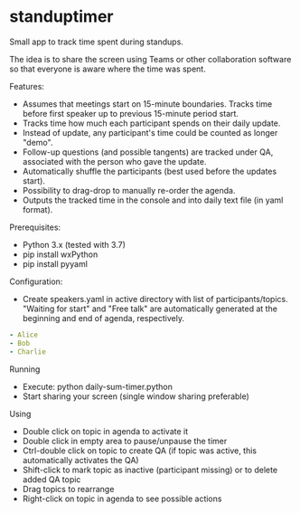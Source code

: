 # standuptimer

Small app to track time spent during standups.

The idea is to share the screen using Teams or other collaboration software so that everyone is aware where the time was spent.

Features:
  - Assumes that meetings start on 15-minute boundaries. Tracks time before first speaker up to previous 15-minute period start.
  - Tracks time how much each participant spends on their daily update.
  - Instead of update, any participant's time could be counted as longer "demo".
  - Follow-up questions (and possible tangents) are tracked under QA, associated with the person who gave the update.
  - Automatically shuffle the participants (best used before the updates start).
  - Possibility to drag-drop to manually re-order the agenda.
  - Outputs the tracked time in the console and into daily text file (in yaml format).


Prerequisites:

  - Python 3.x (tested with 3.7)
  - pip install wxPython
  - pip install pyyaml

Configuration:

  - Create speakers.yaml in active directory with list of participants/topics. "Waiting for start" and "Free talk" are automatically generated at the beginning and end of agenda, respectively.

```yaml
- Alice
- Bob
- Charlie
```

Running

  - Execute: python daily-sum-timer.python
  - Start sharing your screen (single window sharing preferable)

Using

  - Double click on topic in agenda to activate it
  - Double click in empty area to pause/unpause the timer
  - Ctrl-double click on topic to create QA (if topic was active, this automatically activates the QA)
  - Shift-click to mark topic as inactive (participant missing) or to delete added QA topic
  - Drag topics to rearrange
  - Right-click on topic in agenda to see possible actions
